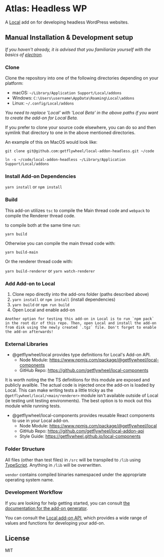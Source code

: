 # Atlas: Headless WP

A [Local](https://localwp.com/) add on for developing headless WordPress websites.


## Manual Installation & Development setup

*If you haven't already, it is advised that you familiarize yourself with the basics of [electron](https://www.electronjs.org/).*

### Clone

Clone the repository into one of the following directories depending on your platform:

-   macOS: `~/Library/Application Support/Local/addons`
-   Windows: `C:\Users\username\AppData\Roaming\Local\addons`
-   Linux: `~/.config/Local/addons`

*You need to replace 'Local' with 'Local Beta' in the above paths if you want to create the add-on for Local Beta.*

If you prefer to clone your source code elsewhere, you can do so and then symlink that directory to one in the above mentioned directories.

An example of this on MacOS would look like:

```
git clone git@github.com:getflywheel/local-addon-headless.git ~/code

ln -s ~/code/local-addon-headless ~/Library/Application Support/Local/addons
```


### Install Add-on Dependencies

`yarn install` or `npm install`


### Build

This add-on utilizes `tsc` to compile the Main thread code and `webpack` to compile the Renderer thread code.

to compile both at the same time run:

`yarn build`

Otherwise you can compile the main thread code with:

`yarn build-main`

Or the renderer thread code with:

`yarn build-renderer` or `yarn watch-renderer`


### Add Add-on to Local

1. Clone repo directly into the add-ons folder (paths described above)
1. `yarn install` or `npm install` (install dependencies)
1. `yarn build` or `npm run build`
1. Open Local and enable add-on

```
Another option for testing this add-on in Local is to run `npm pack` in the root dir of this repo. Then, open Local and install the add-on from disk using the newly created `.tgz` file. Don't forget to enable the add-on afterwards!
```

### External Libraries

- @getflywheel/local provides type definitions for Local's Add-on API.
	- Node Module: https://www.npmjs.com/package/@getflywheel/local-components
	- GitHub Repo: https://github.com/getflywheel/local-components

It is worth noting the the TS definitions for this module are exposed and publicly availble. The actual code is injected once the add-on is loaded by Local. This can make writing tests a little tricky as the `@getflywheel/local/<main/renderer>` module isn't available outside of Local (ie testing unit testing environments). The best option is to mock out this module while running tests.

- @getflywheel/local-components provides reusable React components to use in your Local add-on.
	- Node Module: https://www.npmjs.com/package/@getflywheel/local
	- GitHub Repo: https://github.com/getflywheel/local-addon-api
	- Style Guide: https://getflywheel.github.io/local-components

### Folder Structure

All files (other than test files) in `/src` will be transpiled to `/lib` using [TypeScript](https://www.typescriptlang.org/). Anything in `/lib` will be overwritten.

`vendor` contains compiled binaries namespaced under the appropriate operating system name.

### Development Workflow

If you are looking for help getting started, you can consult [the documentation for the add-on generator](https://github.com/getflywheel/create-local-addon#next-steps).

You can consult the [Local add-on API](https://getflywheel.github.io/local-addon-api), which provides a wide range of values and functions for developing your add-on.

## License

MIT
